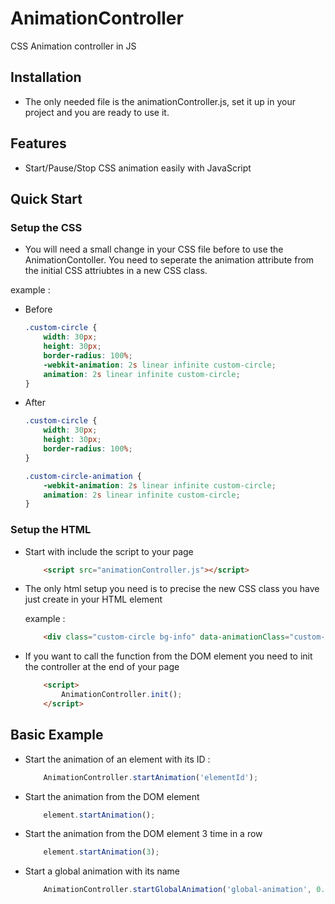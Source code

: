# AnimationController
CSS Animation controller in JS

## Installation
 - The only needed file is the animationController.js, set it up in your project and you are ready to use it.


## Features
 - Start/Pause/Stop CSS animation easily with JavaScript

## Quick Start

### Setup the CSS

 - You will need a small change in your CSS file before to use the AnimationContoller.
You need to seperate the animation attribute from the initial CSS attriubtes in a new CSS class.

example  :

 - Before 
    ```CSS
    .custom-circle {
        width: 30px;
        height: 30px;
        border-radius: 100%;
        -webkit-animation: 2s linear infinite custom-circle;
        animation: 2s linear infinite custom-circle;
    }
    ```

- After

    ```CSS
    .custom-circle {
        width: 30px;
        height: 30px;
        border-radius: 100%;
    }

    .custom-circle-animation {
        -webkit-animation: 2s linear infinite custom-circle;
        animation: 2s linear infinite custom-circle;
    }
    ```

### Setup the HTML


 - Start with include the script to your page
    ```HTML
        <script src="animationController.js"></script>
    ```

 - The only html setup you need is to precise the new CSS class you have just create in your HTML element 

    example :

    ```HTML
        <div class="custom-circle bg-info" data-animationClass="custom-circle-animation" id="animationExample1" role="status"></div>
    ```

 - If you want to call the function from the DOM element you need to init the controller at the end of your page

    ```HTML
        <script>
            AnimationController.init();
        </script>
    ```

## Basic Example

 - Start the animation of an element with its ID : 
    ```javascript
        AnimationController.startAnimation('elementId');
    ```

- Start the animation from the DOM element
    ```javascript
        element.startAnimation();
    ```

- Start the animation from the DOM element 3 time in a row
    ```javascript
        element.startAnimation(3);
    ```

- Start a global animation with its name
    ```javascript
        AnimationController.startGlobalAnimation('global-animation', 0.2)
    ```